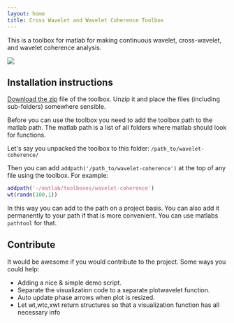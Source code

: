 ```yaml
---
layout: home
title: Cross Wavelet and Wavelet Coherence Toolbox
---
```


This is a toolbox for matlab for making continuous wavelet, cross-wavelet, and wavelet coherence analysis. 

![](/images/wtcdemo_03.png)


Installation instructions
--------------------------

[Download the zip](https://github.com/grinsted/wavelet-coherence/archive/master.zip) file of the toolbox. Unzip it and place the files (including sub-folders) somewhere sensible. 

Before you can use the toolbox you need to add the toolbox path to the matlab path. The matlab path is a list of all folders where matlab should look for functions. 

Let's say you unpacked the toolbox to this folder: `/path_to/wavelet-coherence/`

Then you can add `addpath('/path_to/wavelet-coherence')` at the top of any file using the toolbox. For example:

```matlab
addpath('~/matlab/toolboxes/wavelet-coherence')
wt(randn(100,1))
```

In this way you can add to the path on a project basis. You can also add it permanently to your path if that is more convenient. You can use matlabs `pathtool` for that. 



Contribute
----------
It would be awesome if you would contribute to the project. Some ways you could help:
* Adding a nice & simple demo script. 
* Separate the visualization code to a separate plotwavelet function. 
* Auto update phase arrows when plot is resized. 
* Let wt,wtc,xwt return structures so that a visualization function has all necessary info

